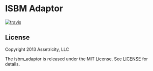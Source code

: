 # ISBM Adaptor

[![travis](https://travis-ci.org/assetricity/isbm_adaptor.png)](https://travis-ci.org/assetricity/isbm_adaptor)

## License

Copyright 2013 Assetricity, LLC

The isbm_adaptor is released under the MIT License. See [LICENSE](https://github.com/assetricity/isbm_adaptor/blob/master/LICENSE) for details.

